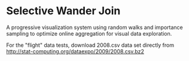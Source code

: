 # Selective Wander Join

A progressive visualization system using random walks and importance sampling to optimize online aggregation for visual data exploration.

For the "flight" data tests, download 2008.csv data set directly from http://stat-computing.org/dataexpo/2009/2008.csv.bz2

